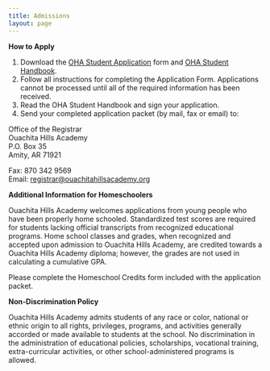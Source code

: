 ```yaml
---
title: Admissions
layout: page
---
```

**How to Apply**

  1. Download the [OHA Student Application](/uploads/documents/OHA-Application-2016-2017.pdf) 
  form and [OHA Student Handbook](/uploads/documents/OHA-2015-2018-Handbook-2.pdf).
  2. Follow all instructions for completing the Application Form. Applications cannot be 
  processed until all of the required information has been received.
  3. Read the OHA Student Handbook and sign your application.
  4. Send your completed application packet (by mail, fax or email) to: 
  
  Office of the Registrar  
  Ouachita Hills Academy  
  P.O. Box 35   
  Amity, AR 71921  
  
  Fax: 870 342 9569  
  Email: registrar@ouachitahillsacademy.org  

**Additional Information for Homeschoolers**

Ouachita Hills Academy welcomes applications from young people who have been properly home 
schooled. Standardized test scores are required for students lacking official transcripts 
from recognized educational programs. Home school classes and grades, when recognized and 
accepted upon admission to Ouachita Hills Academy, are credited towards a Ouachita Hills 
Academy diploma; however, the grades are not used in calculating a cumulative GPA.

Please complete the Homeschool Credits form included with the application packet.

**Non-Discrimination Policy**

Ouachita Hills Academy admits students of any race or color, national or ethnic origin to 
all rights, privileges, programs, and activities generally accorded or made available to 
students at the school. No discrimination in the administration of educational policies, 
scholarships, vocational training, extra-curricular activities, or other 
school-administered programs is allowed.